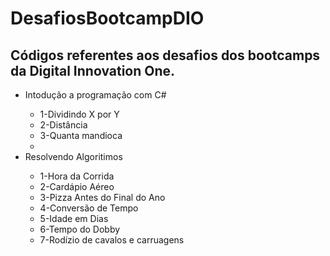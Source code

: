 # DesafiosBootcampDIO
<h2> Códigos referentes aos desafios dos bootcamps da Digital Innovation One.</h2> 
<ul>  
  <li>Intodução a programação com C#</li> 
  <ul>
    <li>1-Dividindo X por Y</li>
    <li>2-Distância</li>         
    <li>3-Quanta mandioca<li>
  </ul>    
  <li>Resolvendo Algoritimos</li>    
  <ul> 
    <li>1-Hora da Corrida</li>
    <li>2-Cardápio Aéreo</li>
    <li>3-Pizza Antes do Final do Ano</li>
    <li>4-Conversão de Tempo</li>
    <li>5-Idade em Dias</li>
    <li>6-Tempo do Dobby</li>
    <li>7-Rodízio de cavalos e carruagens</li>
  </ul> 
 </ul>
  
  
